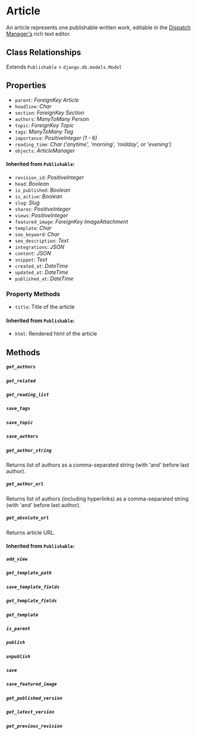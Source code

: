# Article

An article represents one publishable written work, editable in the [Dispatch Manager's](../manager.md) rich text editor.

## Class Relationships

Extends `Publishable` > `django.db.models.Model`

## Properties

- `parent`: *ForeignKey Article*
- `headline`: *Char*
- `section`: *ForeignKey Section*
- `authors`: *ManyToMany Person*
- `topic`: *ForeignKey Topic*
- `tags`: *ManyToMany Tag*
- `importance`: *PositiveInteger (1 - 6)*
- `reading_time`: *Char ('anytime', 'morning', 'midday', or 'evening')*
- `objects`: *ArticleManager*

#### Inherited from `Publishable`:

- `revision_id`: *PositiveInteger*
- `head`: *Boolean*
- `is_published`: *Boolean*
- `is_active`: *Boolean*
- `slug`: *Slug*
- `shares`: *PositiveInteger*
- `views`: *PositiveInteger*
- `featured_image`: *ForeignKey ImageAttachment*
- `template`: *Char*
- `seo_keyword`: *Char*
- `seo_description`: *Text*
- `integrations`: *JSON*
- `content`: *JSON*
- `snippet`: *Text*
- `created_at`: *DateTime*
- `updated_at`: *DateTime*
- `published_at`: *DateTime*


### Property Methods

- `title`: Title of the article

#### Inherited from `Publishable`:
- `html`: Rendered html of the article

## Methods

##### `get_authors`
##### `get_related`
##### `get_reading_list`
##### `save_tags`
##### `save_topic`
##### `save_authors`
##### `get_author_string`
Returns list of authors as a comma-separated string (with 'and' before last author).
##### `get_author_url`
Returns list of authors (including hyperlinks) as a comma-separated string (with 'and' before last author).
##### `get_absolute_url`
Returns article URL.

#### Inherited from `Publishable`:

##### `add_view`
##### `get_template_path`
##### `save_template_fields`
##### `get_template_fields`
##### `get_template`
##### `is_parent`
##### `publish`
##### `unpublish`
##### `save`
##### `save_featured_image`
##### `get_published_version`
##### `get_latest_version`
##### `get_previous_revision`
